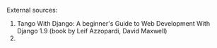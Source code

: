 External sources:
1. Tango With Django: A beginner's Guide to Web Development With Django 1.9 (book by Leif Azzopardi, David Maxwell)
2. 
